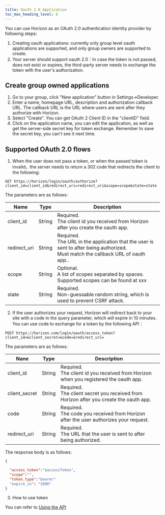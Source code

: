 ```yaml
---
title: Oauth 2.0 Application
toc_max_heading_level: 6
---
```


You can use Horizon as an OAuth 2.0 authentication identity provider by following steps:

1. Creating oauth applications: currently only group level oauth applications are supported, and only group owners are supported to create.
2. Your server should support oauth 2.0：In case the token is not passed, does not exist or expires, the third-party server needs to exchange the token with the user's authorization.

## Create group owned applications

1. Go to your group, click "New application" button in Settings->Developer.
2. Enter a name, homepage URL, description and authorization callback URL. The callback URL is the URL where users are sent after they authorize with Horizon.
3. Select  "Create". You can get OAuth 2 Client ID in the "clientID" field.
4. Click on the application name, you can edit the application, as well as get the server-side secret key for token exchange. Remember to save the secret key, you can't see it next time.

## Supported OAuth 2.0 flows

1. When the user does not pass a token, or when the passed token is invalid，the server needs to return a 302 code that redirects the client to the following:

```
GET https://horizon/login/oauth/authorize?client_id=client_id&redirect_uri=redirect_uri&scope=scope&state=state
```

The parameters are as follows:

| Name         | Type   | Description                                                                                                                                 |
| ------------ | ------ | ------------------------------------------------------------------------------------------------------------------------------------------- |
| client_id    | String | Required.<br />The client id you received from Horizon after you create the oauth app.                                                      |
| redirect_uri | String | Required.<br />The URL in the application that the user is sent to after being authorized. <br />Must match the callback URL of oauth app.. |
| scope        | String | Optional.<br />A list of scopes separated by spaces.<br />Supported scopes can be found at xxx                                              |
| state        | String | Required.<br />Non-guessable random string, which is used to prevent CSRF attack.                                                           |

2. If the user authorizes your request, Horizon will redirect back to your site with a code in the query parameter, which will expire in 10 minutes. You can use code to exchange for a token by the following API：

```
POST https://horizon.com/login/oauth/access_token?client_id=&client_secret=&code=&redirect_uri=
```

The parameters are as follows:

| Nane          | Type   | Description                                                                                |
| ------------- | ------ | ------------------------------------------------------------------------------------------ |
| client_id     | String | Required.<br />The client id you received from Horizon when you registered the oauth app.  |
| client_secret | String | Required.<br />The client secret you received from Horizon after you create the oauth app. |
| code          | String | Required.<br />The code you received from Horizon after the user authorizes your request. |
| redirect_uri  | String | Required.<br />The URL that the user is sent to after being authorized.                    |

The response body is as follows:

```json
{

  "access_token":"$accessToken",
  "scope":"",
  "token_type":"bearer"
  "expire_in": "3600"
}
```

3. How to use token

You can refer to [Using the API](../../reference/api/use-the-apis.md)
